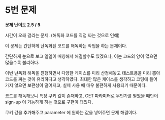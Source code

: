# 5번 문제

__문제 난이도 2.5 / 5__

시간이 오래 걸리는 문제. (해독화 코드를 직접 짜는 것으로 인해)

이 문제는 간단하게 난독화된 코드를 해독하는 작업을 하는 문제이다.

간단하게 눈으로 보고 일일이 매칭해서 해결할수도 있겠으나, 이는 코드의 양이 많으면 많을수록 불리하다.

이번 난독화 해독을 진행하면서 다양한 케이스를 미리 산정해놓고 테스트용을 미리 뽑아 코드를 짜는 것이
유리하다고 생각하였다. 최대한 많은 케이스를 생각하고 코딩에 들어가지 않으면 보편성이 떨어지고,
실제 사용 때 매우 불편하게 사용되기 때문이다.

코드를 해독해보니 특정 쿠키 값이 존재하고, GET 파라미터로 무언가를 받았을 때만이 sign-up 이
가능하게 하는 것으로 구현이 돼있다.

쿠키 값을 추가해주고 parameter 에 원하는 값을 넣어주면 문제 해결이다.
